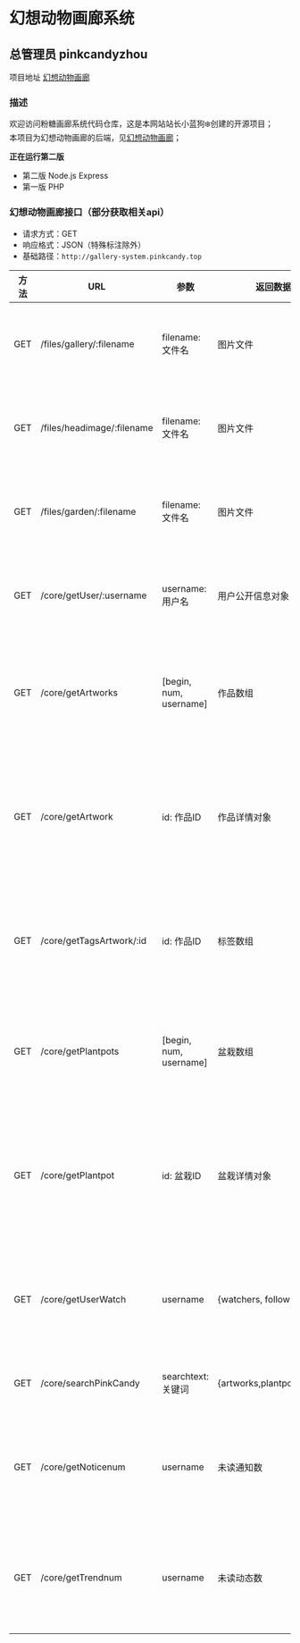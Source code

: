 # 幻想动物画廊系统
## 总管理员 pinkcandyzhou
项目地址 [幻想动物画廊](https://gallery.pinkcandy.top)


### 描述
欢迎访问粉糖画廊系统代码仓库，这是本网站站长小蓝狗❄️创建的开源项目；<br>
本项目为幻想动物画廊的后端，见[幻想动物画廊](https://github.com/ZhouZhou1235/pinkcandy-gallery)；<br>

**正在运行第二版**

- 第二版 Node.js Express 
- 第一版 PHP


### 幻想动物画廊接口（部分获取相关api）

- 请求方式：GET
- 响应格式：JSON（特殊标注除外）
- 基础路径：`http://gallery-system.pinkcandy.top`

| 方法 | URL                          | 参数                     | 返回数据               | 说明                     |
|------|------------------------------|--------------------------|------------------------|--------------------------|
| GET  | /files/gallery/:filename     | filename: 文件名         | 图片文件               | 获取作品原图             |
| GET  | /files/headimage/:filename   | filename: 文件名         | 图片文件               | 获取用户头像             |
| GET  | /files/garden/:filename      | filename: 文件名         | 图片文件               | 获取盆栽图片             |
| GET  | /core/getUser/:username      | username: 用户名         | 用户公开信息对象       | 获取用户资料             |
| GET  | /core/getArtworks            | [begin, num, username]   | 作品数组               | 分页获取作品列表         |
| GET  | /core/getArtwork             | id: 作品ID               | 作品详情对象           | 获取单个作品完整信息     |
| GET  | /core/getTagsArtwork/:id     | id: 作品ID               | 标签数组               | 获取作品关联标签         |
| GET  | /core/getPlantpots           | [begin, num, username]   | 盆栽数组               | 分页获取盆栽列表         |
| GET  | /core/getPlantpot            | id: 盆栽ID               | 盆栽详情对象           | 获取单个盆栽完整信息     |
| GET  | /core/getUserWatch           | username                 | {watchers, following}  | 获取用户社交关系         |
| GET  | /core/searchPinkCandy        | searchtext: 关键词       | {artworks,plantpots,users} | 全站搜索               |
| GET  | /core/getNoticenum           | username                | 未读通知数            | 获取消息提醒数量         |
| GET  | /core/getTrendnum            | username                | 未读动态数            | 获取动态更新数量         |

